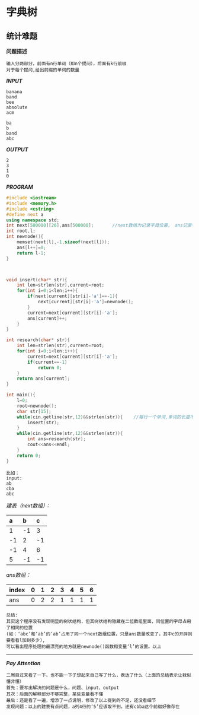 # 字典树
## 统计难题

**问题描述**
```
输入分两部分，前面有n行单词（即n个提问），后面有k行前缀
对于每个提问,给出前缀的单词的数量
```
***INPUT***
```
banana
band
bee
absolute
acm

ba
b
band
abc
```
***OUTPUT***
```
2
3
1
0
```
***PROGRAM***
```C++
#include <iostream>
#include <memory.h>
#include <cstring>
#define next a
using namespace std;
int next[500000][26],ans[500000]; 		//next数组为记录字母位置， ans记录字母个数
int root,l;
int newnode(){
	memset(next[l],-1,sizeof(next[l]));
	ans[l++]=0;
	return l-1;
}



void insert(char* str){
	int len=strlen(str),current=root;
	for(int i=0;i<len;i++){
		if(next[current][str[i]-'a']==-1){
			next[current][str[i]-'a']=newnode();		
		}
		current=next[current][str[i]-'a'];
		ans[current]++;
	}
}

int research(char* str){
	int len=strlen(str),current=root;
	for(int i=0;i<len;i++){
		current=next[current][str[i]-'a'];
		if(current==-1)
			return 0;
	}
	return ans[current];
}

int main(){
	l=0;
	root=newnode();
	char str[15];
	while(cin.getline(str,12)&&strlen(str)){	//每行一个单词,单词的长度不超过10
		insert(str);
	}
	while(cin.getline(str,12)&&strlen(str)){
		int ans=research(str);
		cout<<ans<<endl;
	}
	return 0;
}
```
```
比如：
input:
ab
cba
abc 
```
*建表（next数组）：*

a|b|c
:----|:----|:----
1|-1|3
-1|2|-1
-1|4|6
5|-1|-1

*ans数组：*

index|0|1|2|3|4|5|6
:-|:-|:-|:-|:-|:-|:-|:-
ans|0|2|2|1|1|1|1

```
总结:
其实这个程序没有发现明显的树状结构，但其树状结构隐藏在二位数组里面，同位置的字母占用了相同的位置
(如：‘abc’和‘ab’的‘ab’占用了同一个next数组位置，只是ans数量改变了，其中c的开辟则要看看l加到多少),
可以看出程序处理的最漂亮的地方就是newnode()函数和变量‘l’的设置。以上
```
---
***Pay Attention***
```
二周目过来看了一下，也不能一下子想起来自己写了什么，表达了什么（上面的总结表示让我似懂非懂）
首先：要写出解决的问题是什么，问题、input、output
其次：后面的解释部分不够完整，某些变量看不懂
最后：还是看了一遍，增添了一点说明，修改了以上提到的不足，还没看细节
发现问题：以上的建表有点问题，a列4行的‘5’应该取不到，还有cbba这个前缀好像存在
```

